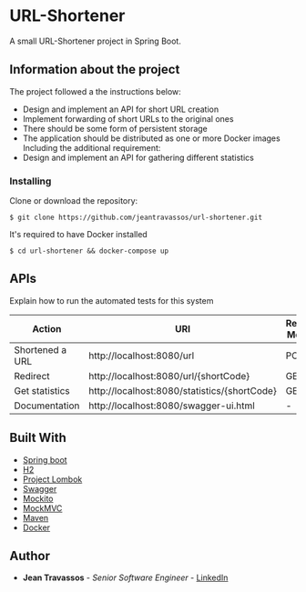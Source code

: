 
# URL-Shortener

A small URL-Shortener project in Spring Boot.
## Information about the project

The project followed a the instructions below:
-   Design and implement an API for short URL creation
-   Implement forwarding of short URLs to the original ones
-   There should be some form of persistent storage
-   The application should be distributed as one or more Docker images
Including the additional requirement:
-   Design and implement an API for gathering different statistics


### Installing

Clone or download the repository:
```
$ git clone https://github.com/jeantravassos/url-shortener.git
```

It's required to have Docker installed

```
$ cd url-shortener && docker-compose up
```


## APIs

Explain how to run the automated tests for this system


| Action | URI | Request Method | Body |
| --- | --- | --- | --- |
| Shortened a URL | http://localhost:8080/url | POST | {"url":"http://www.neueda.com"} |
| Redirect | http://localhost:8080/url/{shortCode} | GET | - |
| Get statistics | http://localhost:8080/statistics/{shortCode} | GET | - |
| Documentation | http://localhost:8080/swagger-ui.html | - | - | 

## Built With

* [Spring boot](https://spring.io/projects/spring-boot)
* [H2](https://www.h2database.com/html/main.html)
* [Project Lombok](https://projectlombok.org/)
* [Swagger](https://swagger.io/)
* [Mockito](https://site.mockito.org/)
* [MockMVC](https://spring.io/guides/gs/testing-web/)
* [Maven](https://maven.apache.org/)
* [Docker](https://www.docker.com/)

## Author

* **Jean Travassos** - *Senior Software Engineer* - [LinkedIn]([https://www.linkedin.com/in/jeantravassos/](https://www.linkedin.com/in/jeantravassos/))

